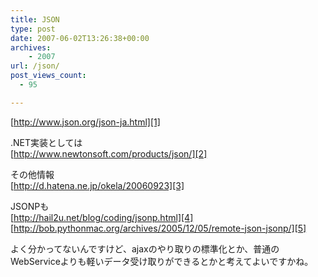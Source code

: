 ```yaml
---
title: JSON
type: post
date: 2007-06-02T13:26:38+00:00
archives:
    - 2007
url: /json/
post_views_count:
  - 95

---
```

[http://www.json.org/json-ja.html][1]

.NET実装としては  
[http://www.newtonsoft.com/products/json/][2]

その他情報  
[http://d.hatena.ne.jp/okela/20060923][3]

JSONPも  
[http://hail2u.net/blog/coding/jsonp.html][4]  
[http://bob.pythonmac.org/archives/2005/12/05/remote-json-jsonp/][5]

よく分かってないんですけど、ajaxのやり取りの標準化とか、普通のWebServiceよりも軽いデータ受け取りができるとかと考えてよいですかね。

 [1]: http://www.json.org/json-ja.html "http://www.json.org/json-ja.html"
 [2]: http://www.newtonsoft.com/products/json/ "http://www.newtonsoft.com/products/json/"
 [3]: http://d.hatena.ne.jp/okela/20060923 "http://d.hatena.ne.jp/okela/20060923"
 [4]: http://hail2u.net/blog/coding/jsonp.html "http://hail2u.net/blog/coding/jsonp.html"
 [5]: http://bob.pythonmac.org/archives/2005/12/05/remote-json-jsonp/ "http://bob.pythonmac.org/archives/2005/12/05/remote-json-jsonp/"